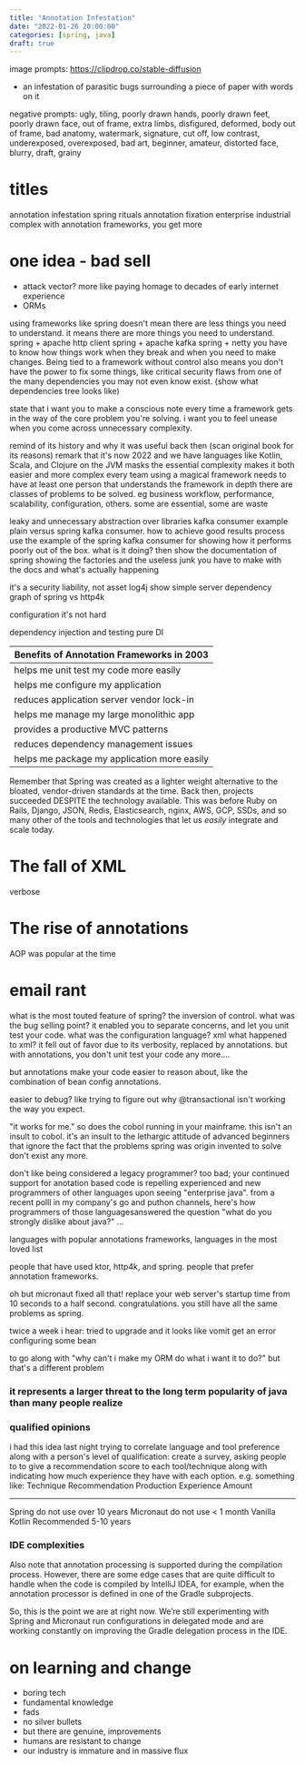 ```yaml
---
title: "Annotation Infestation"
date: "2022-01-26 20:00:00"
categories: [spring, java]
draft: true
---
```


image prompts: https://clipdrop.co/stable-diffusion
- an infestation of parasitic bugs surrounding a piece of paper with words on it

negative prompts:
ugly, tiling, poorly drawn hands, poorly drawn feet, poorly drawn face, out of frame, extra limbs, disfigured, deformed, body out of frame, bad anatomy, watermark, signature, cut off, low contrast, underexposed, overexposed, bad art, beginner, amateur, distorted face, blurry, draft, grainy

# titles
annotation infestation
spring rituals
annotation fixation
enterprise industrial complex
with annotation frameworks, you get more



# one idea - bad sell
- attack vector? more like paying homage to decades of early internet experience
- ORMs 



using frameworks like spring doesn't mean there are less things you need to understand. 
it means there are more things you need to understand.
spring + apache http client
spring + apache kafka
spring + netty
you have to know how things work when they break and when you need to make changes. Being tied to a framework 
without control also means you don't have the power to fix some things, like critical security flaws from one of the 
many dependencies you may not even know exist.
(show what dependencies tree looks like)

state that i want you to make a conscious note every time a framework gets in the way of the core problem you're solving. i want you to feel unease when you come across unnecessary complexity.

remind of its history and why it was useful back then (scan original book for its reasons)
remark that it's now 2022 and we have languages like Kotlin, Scala, and Clojure on the JVM
masks the essential complexity
makes it both easier and more complex
every team using a magical framework needs to have at least one person that understands the framework in depth
there are classes of problems to be solved. eg business workflow, performance, scalability, configuration, others. 
some are essential, some are waste


leaky and unnecessary abstraction over libraries
kafka consumer example
    plain versus spring kafka consumer. 
    how to achieve good results process
use the example of the spring kafka consumer for showing how it performs poorly out of the box. what is it doing?
then show the documentation of spring showing the factories and the useless junk you have to make with the docs and what's actually happening

it's a security liability, not asset
    log4j
    show simple server dependency graph of spring vs http4k

configuration
    it's not hard

dependency injection and testing
    pure DI

| Benefits of Annotation Frameworks in 2003   |
|---------------------------------------------|
| helps me unit test my code more easily      |
| helps me configure my application           |
| reduces application server vendor lock-in   |
| helps me manage my large monolithic app     |
| provides a productive MVC patterns          |
| reduces dependency management issues        |
| helps me package my application more easily |

Remember that Spring was created as a lighter weight alternative to the bloated, vendor-driven standards at the time.
Back then, projects succeeded DESPITE the technology available.
This was before Ruby on Rails, Django, JSON, Redis, Elasticsearch, nginx, AWS, GCP, SSDs, and so many other of the tools and technologies that let us *easily* integrate and scale today.


# The fall of XML
verbose

# The rise of annotations
AOP was popular at the time

# email rant
what is the most touted feature of spring? the inversion of control.
what was the bug selling point? it enabled you to separate concerns, and let you unit test your code.  what was the configuration language? xml
what happened to xml? it fell out of favor due to its verbosity, replaced by annotations.
but with annotations, you don't unit test your code any more....

but annotations make your code easier to reason about, like the combination of bean config annotations.

easier to debug? like trying to figure out why @transactional isn't working the way you expect.

"it works for me."
so does the cobol running in your mainframe.
this isn't an insult to cobol. it's an insult to the lethargic attitude of advanced beginners that ignore the fact that the problems spring was origin invented to solve don't exist any more.

don't like being considered a legacy programmer? too bad; your continued support for anotation based code  is repelling experienced and new programmers of other languages upon seeing "enterprise java".
from a recent polll in my company's go and puthon channels, here's how programmers of those languagesanswered the question "what do you strongly dislike about java?"
...

languages with popular annotations frameworks, languages in the most loved list

people that have used ktor, http4k, and spring. people that prefer annotation frameworks.

oh but micronaut fixed all that!
replace your web server's startup time from 10 seconds to a half second. congratulations. you still have all the same problems as spring.

twice a week i hear:
tried to upgrade and it looks like vomit
get an error configuring some bean

to go along with "why can't i make my ORM do what i want it to do?" but that's a different problem

### it represents a larger threat to the long term popularity of java than many people realize

### qualified opinions
i had this idea last night trying to correlate language and tool preference along with a person's level of qualification:
create a survey, asking people to to give a recommendation score to each tool/technique along with indicating how much experience they have with each option. e.g. something like:
Technique   Recommendation  Production Experience Amount
----------          -----------------          --------------------
Spring              do not use                over 10 years
Micronaut       do not use                < 1 month
Vanilla Kotlin  Recommended         5-10 years


### IDE complexities
Also note that annotation processing is supported during the compilation process. However, there are some edge cases that are quite difficult to handle when the code is compiled by IntelliJ IDEA, for example, when the annotation processor is defined in one of the Gradle subprojects.

So, this is the point we are at right now. We’re still experimenting with Spring and Micronaut run configurations in delegated mode and are working constantly on improving the Gradle delegation process in the IDE.

# on learning and change
- boring tech
- fundamental knowledge
- fads
- no silver bullets
- but there are genuine, improvements
- humans are resistant to change
- our industry is immature and in massive flux